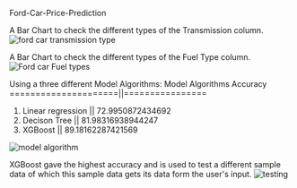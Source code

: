 Ford-Car-Price-Prediction

A Bar Chart to check the different types of the Transmission column.
![ford car transmission type](https://user-images.githubusercontent.com/82550064/235225390-9a47980d-205c-456b-b412-4521fff8ae48.png)

A Bar Chart to check the different types of the Fuel Type column.
![Ford car Fuel types](https://user-images.githubusercontent.com/82550064/235226854-e9d4ffac-8664-4e0f-973b-ffb69650e8af.png)


Using a three different Model Algorithms:
   Model Algorithms        Accuracy
=====================||================
1. Linear regression ||  72.9950872434692
2. Decison Tree      ||  81.98316938944247
3. XGBoost           ||  89.18162287421569

![model algorithm](https://user-images.githubusercontent.com/82550064/235228824-44d66bed-90a4-4004-a27b-c8e2b0a9c8ca.png)


XGBoost gave the highest accuracy and is used to test a different sample data of which this sample data gets its data form the user's input.
![testing](https://user-images.githubusercontent.com/82550064/235228875-54df4eb2-97b1-41ca-8828-ddd89d5ca104.png)
